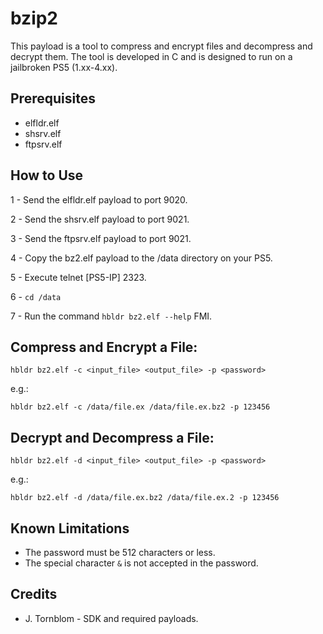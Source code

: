 # bzip2

This payload is a tool to compress and encrypt files and decompress and decrypt them. The tool is developed in C and is designed to run on a jailbroken PS5 (1.xx-4.xx).

## Prerequisites

- elfldr.elf
- shsrv.elf
- ftpsrv.elf

## How to Use

1 - Send the elfldr.elf payload to port 9020.

2 - Send the shsrv.elf payload to port 9021.

3 - Send the ftpsrv.elf payload to port 9021.

4 - Copy the bz2.elf payload to the /data directory on your PS5.

5 - Execute telnet [PS5-IP] 2323.

6 - `cd /data`

7 - Run the command `hbldr bz2.elf --help` FMI.


## Compress and Encrypt a File:

`hbldr bz2.elf -c <input_file> <output_file> -p <password>`

e.g.:

`hbldr bz2.elf -c /data/file.ex /data/file.ex.bz2 -p 123456`

## Decrypt and Decompress a File:

`hbldr bz2.elf -d <input_file> <output_file> -p <password>`

e.g.:

`hbldr bz2.elf -d /data/file.ex.bz2 /data/file.ex.2 -p 123456`

## Known Limitations

- The password must be 512 characters or less.
- The special character `&` is not accepted in the password.

## Credits
- J. Tornblom - SDK and required payloads.
